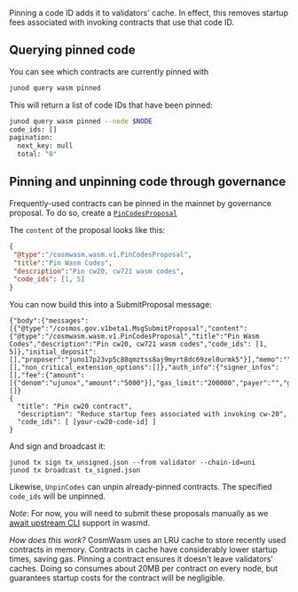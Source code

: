 Pinning a code ID adds it to validators' cache. In effect, this removes startup fees associated with invoking contracts that use that code ID.

## Querying pinned code

You can see which contracts are currently pinned with

```sh
junod query wasm pinned
```

This will return a list of code IDs that have been pinned:

```bash
junod query wasm pinned --node $NODE         
code_ids: []
pagination:
  next_key: null
  total: "0"
```

## Pinning and unpinning code through governance

Frequently-used contracts can be pinned in the mainnet by governance proposal. To do so, create a [`PinCodesProposal`](https://github.com/CosmWasm/wasmd/blob/master/proto/cosmwasm/wasm/v1/proposal.proto#L94-L104)

The `content` of the proposal looks like this:

```json
{
 "@type":"/cosmwasm.wasm.v1.PinCodesProposal",
 "title":"Pin Wasm Codes",
 "description":"Pin cw20, cw721 wasm codes",
 "code_ids": [1, 5]
}
```
You can now build this into a SubmitProposal message:

```
{"body":{"messages":[{"@type":"/cosmos.gov.v1beta1.MsgSubmitProposal","content":{"@type":"/cosmwasm.wasm.v1.PinCodesProposal","title":"Pin Wasm Codes","description":"Pin cw20, cw721 wasm codes","code_ids": [1, 5]},"initial_deposit":[],"proposer":"juno17p23vp5c80qmztss8aj9myrt8dc69zel0urmk5"}],"memo":"","timeout_height":"0","extension_options":[],"non_critical_extension_options":[]},"auth_info":{"signer_infos":[],"fee":{"amount":[{"denom":"ujunox","amount":"5000"}],"gas_limit":"200000","payer":"","granter":""}},"signatures":[]}
{
  "title": "Pin cw20 contract",
  "description": "Reduce startup fees associated with invoking cw-20",
  "code_ids": [ [your-cw20-code-id] ]
}
```

And sign and broadcast it:

```
junod tx sign tx_unsigned.json --from validator --chain-id=uni
junod tx broadcast tx_signed.json
```

Likewise, `UnpinCodes` can unpin already-pinned contracts. The specified `code_ids` will be unpinned.

*Note*: For now, you will need to submit these proposals manually as we [await upstream CLI](https://github.com/CosmWasm/wasmd/issues/686) support in wasmd. 

*How does this work?* CosmWasm uses an LRU cache to store recently used
contracts in memory. Contracts in cache have considerably lower startup times,
saving gas. Pinning a contract ensures it doesn't leave validators' caches.
Doing so consumes about 20MB per contract on every node, but guarantees startup
costs for the contract will be negligible.
